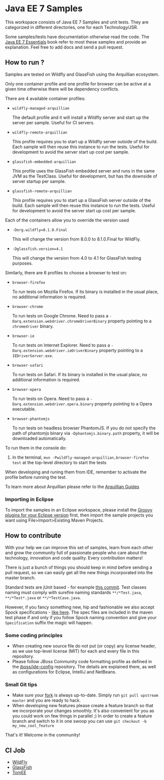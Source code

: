 # Java EE 7 Samples #

This workspace consists of Java EE 7 Samples and unit tests. They are categorized in different directories, one for each Technology/JSR.

Some samples/tests have documentation otherwise read the code. The [Java EE 7 Essentials](http://www.amazon.com/Java-EE-Essentials-Arun-Gupta/dp/1449370179/) book refer to most these samples and provide an explanation. Feel free to add docs and send a pull request.

## How to run ? ##

Samples are tested on Wildfly and GlassFish using the Arquillian ecosystem.

Only one container profile and one profile for browser can be active at a given time otherwise there will be dependency conflicts.

There are 4 available container profiles:

* ``wildfly-managed-arquillian``
    
    The default profile and it will install a Wildfly server and start up the server per sample.
    Useful for CI servers.

* ``wildfly-remote-arquillian``
    
    This profile requires you to start up a Wildfly server outside of the build. Each sample will then
    reuse this instance to run the tests.
    Useful for development to avoid the server start up cost per sample.

* ``glassfish-embedded-arquillian``
    
    This profile uses the GlassFish embedded server and runs in the same JVM as the TestClass.
    Useful for development, but has the downside of server startup per sample.

* ``glassfish-remote-arquillian``
    
    This profile requires you to start up a GlassFish server outside of the build. Each sample will then
    reuse this instance to run the tests.
    Useful for development to avoid the server start up cost per sample.

Each of the containers allow you to override the version used

* `-Dorg.wildfly=8.1.0.Final`

    This will change the version from 8.0.0 to 8.1.0.Final for WildFly.

* `-Dglassfish.version=4.1`

    This will change the version from 4.0 to 4.1 for GlassFish testing purposes.

Similarly, there are 6 profiles to choose a browser to test on:

* ``browser-firefox``
    
    To run tests on Mozilla Firefox. If its binary is installed in the usual place, no additional information is         required.

* ``browser-chrome``
    
    To run tests on Google Chrome. Need to pass a ``-Darq.extension.webdriver.chromeDriverBinary`` property
    pointing to a ``chromedriver`` binary.

* ``browser-ie``
    
    To run tests on Internet Explorer. Need to pass a ``-Darq.extension.webdriver.ieDriverBinary`` property
    pointing to a ``IEDriverServer.exe``.

* ``browser-safari``
    
    To run tests on Safari. If its binary is installed in the usual place, no additional information is required.

* ``browser-opera``
    
    To run tests on Opera. Need to pass a ``-Darq.extension.webdriver.opera.binary`` property pointing to a Opera        executable.

* ``browser-phantomjs``
    
    To run tests on headless browser PhantomJS. If you do not specify the path of phantomjs binary via 
    ``-Dphantomjs.binary.path`` property, it will be downloaded automatically.

To run them in the console do:

1. In the terminal, ``mvn -Pwildfly-managed-arquillian,browser-firefox test`` at the top-level directory to start the tests

When developing and runing them from IDE, remember to activate the profile before running the test.

To learn more about Arquillian please refer to the [Arquillian Guides](http://arquillian.org/guides/)

### Importing in Eclipse ###

To import the samples in an Eclipse workspace, please install the [Groovy plugins for your Eclipse version](http://groovy.codehaus.org/Eclipse+Plugin) first, then import the sample projects you want using File>Import>Existing Maven Projects. 

## How to contribute ##

With your help we can improve this set of samples, learn from each other and grow the community full of passionate people who care about the technology, innovation and code quality. Every contribution matters!

There is just a bunch of things you should keep in mind before sending a pull request, so we can easily get all the new things incorporated into the master branch.

Standard tests are jUnit based - for example [this commit](servlet/servlet-filters/src/test/java/org/javaee7/servlet/filters/FilterServletTest.java). Test classes naming must comply with surefire naming standards `**/*Test.java`, `**/*Test*.java` or `**/*TestCase.java`.

However, if you fancy something new, hip and fashionable we also accept Spock specifications - [like here](/servlet/servlet-filters/src/test/groovy/org/javaee7/servlet/filters/FilterServletSpecification.groovy). The spec files are included in the maven test phase if and only if you follow Spock naming convention and give your `Specification` suffix the magic will happen.

### Some coding principles ###

* When creating new source file do not put (or copy) any license header, as we use top-level license (MIT) for each and every file in this repository.
* Please follow JBoss Community code formatting profile as defined in the [jboss/ide-config](https://github.com/jboss/ide-config#readme) repository. The details are explained there, as well as configurations for Eclipse, IntelliJ and NetBeans.

### Small Git tips ###

* Make sure your [fork](https://help.github.com/articles/fork-a-repo) is always up-to-date. Simply run ``git pull upstream master`` and you are ready to hack.
* When developing new features please create a feature branch so that we incorporate your changes smoothly. It's also convenient for you as you could work on few things in parallel ;) In order to create a feature branch and switch to it in one swoop you can use ``git checkout -b my_new_cool_feature``

That's it! Welcome in the community!

## CI Job ##

* [WildFly](https://javaee-support.ci.cloudbees.com/job/javaee7-samples-wildfly-8.1/)
* [GlassFish](https://javaee-support.ci.cloudbees.com/job/javaee7-samples-glassfish-4.1/)
* [TomEE](https://javaee-support.ci.cloudbees.com/job/javaee7-samples-tomee-2.0/)
